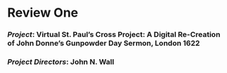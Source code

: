 # Review One

### _Project_: Virtual St. Paul’s Cross Project: A Digital Re-Creation of John Donne’s Gunpowder Day Sermon, London 1622

### _Project Directors_: John N. Wall
